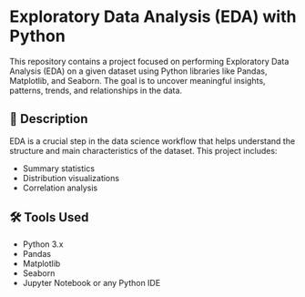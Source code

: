 # Exploratory Data Analysis (EDA) with Python

This repository contains a project focused on performing Exploratory Data Analysis (EDA) on a given dataset using Python libraries like Pandas, Matplotlib, and Seaborn. The goal is to uncover meaningful insights, patterns, trends, and relationships in the data.

## 📌 Description

EDA is a crucial step in the data science workflow that helps understand the structure and main characteristics of the dataset. This project includes:

- Summary statistics
- Distribution visualizations
- Correlation analysis

## 🛠️ Tools Used

- Python 3.x
- Pandas
- Matplotlib
- Seaborn
- Jupyter Notebook or any Python IDE
